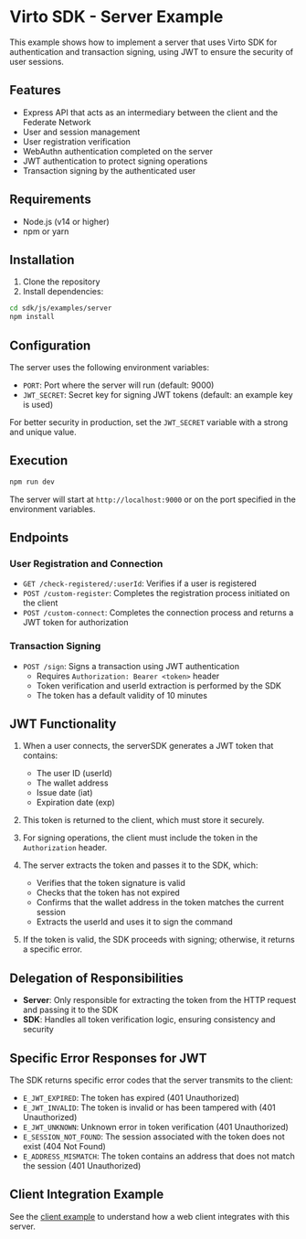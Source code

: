 # Virto SDK - Server Example

This example shows how to implement a server that uses Virto SDK for authentication and transaction signing, using JWT to ensure the security of user sessions.

## Features

- Express API that acts as an intermediary between the client and the Federate Network
- User and session management
- User registration verification
- WebAuthn authentication completed on the server
- JWT authentication to protect signing operations
- Transaction signing by the authenticated user

## Requirements

- Node.js (v14 or higher)
- npm or yarn

## Installation

1. Clone the repository
2. Install dependencies:

```bash
cd sdk/js/examples/server
npm install
```

## Configuration

The server uses the following environment variables:

- `PORT`: Port where the server will run (default: 9000)
- `JWT_SECRET`: Secret key for signing JWT tokens (default: an example key is used)

For better security in production, set the `JWT_SECRET` variable with a strong and unique value.

## Execution

```bash
npm run dev
```

The server will start at `http://localhost:9000` or on the port specified in the environment variables.

## Endpoints

### User Registration and Connection

- `GET /check-registered/:userId`: Verifies if a user is registered
- `POST /custom-register`: Completes the registration process initiated on the client
- `POST /custom-connect`: Completes the connection process and returns a JWT token for authorization

### Transaction Signing

- `POST /sign`: Signs a transaction using JWT authentication
  - Requires `Authorization: Bearer <token>` header
  - Token verification and userId extraction is performed by the SDK
  - The token has a default validity of 10 minutes
  
## JWT Functionality

1. When a user connects, the serverSDK generates a JWT token that contains:
   - The user ID (userId)
   - The wallet address
   - Issue date (iat)
   - Expiration date (exp)

2. This token is returned to the client, which must store it securely.

3. For signing operations, the client must include the token in the `Authorization` header.

4. The server extracts the token and passes it to the SDK, which:
   - Verifies that the token signature is valid
   - Checks that the token has not expired
   - Confirms that the wallet address in the token matches the current session
   - Extracts the userId and uses it to sign the command

5. If the token is valid, the SDK proceeds with signing; otherwise, it returns a specific error.

## Delegation of Responsibilities

- **Server**: Only responsible for extracting the token from the HTTP request and passing it to the SDK
- **SDK**: Handles all token verification logic, ensuring consistency and security

## Specific Error Responses for JWT

The SDK returns specific error codes that the server transmits to the client:

- `E_JWT_EXPIRED`: The token has expired (401 Unauthorized)
- `E_JWT_INVALID`: The token is invalid or has been tampered with (401 Unauthorized)
- `E_JWT_UNKNOWN`: Unknown error in token verification (401 Unauthorized)
- `E_SESSION_NOT_FOUND`: The session associated with the token does not exist (404 Not Found)
- `E_ADDRESS_MISMATCH`: The token contains an address that does not match the session (401 Unauthorized)

## Client Integration Example

See the [client example](../client/README.md) to understand how a web client integrates with this server. 
